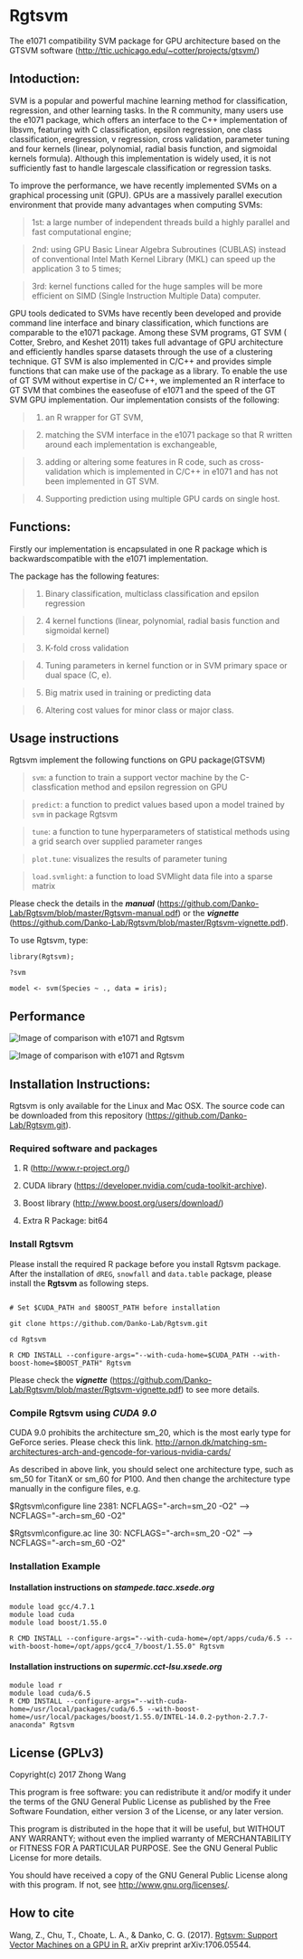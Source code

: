 # Rgtsvm

The e1071 compatibility SVM package for GPU architecture based on the GTSVM software (http://ttic.uchicago.edu/~cotter/projects/gtsvm/)

## Intoduction:

SVM is a popular and powerful machine learning method for classification, regression, and other learning tasks. In the R community, many users use the e1071 package, which offers an interface to the
C++ implementation of libsvm, featuring with C classification, epsilon regression, one class classification, eregression, v regression, cross validation, parameter tuning and four kernels (linear, polynomial, radial
basis function, and sigmoidal kernels formula). Although this implementation is widely used, it is not sufficiently fast to handle largescale classification or regression tasks.

To improve the performance, we have recently implemented SVMs on a graphical processing unit (GPU). GPUs are a massively parallel execution environment that provide many advantages when computing SVMs: 

> 1st: a large number of independent threads build a highly parallel and fast computational engine; 

> 2nd: using GPU Basic Linear Algebra Subroutines (CUBLAS) instead of conventional Intel Math Kernel Library (MKL) can speed up the application 3 to 5 times; 

> 3rd: kernel functions called for the huge samples will be more efficient on SIMD (Single Instruction Multiple Data) computer. 

GPU tools dedicated to SVMs have recently been developed and provide command line interface and binary classification, which functions are comparable to the e1071 package. Among these SVM programs, GT SVM ( Cotter, Srebro, and Keshet 2011) takes full advantage of GPU architecture and efficiently handles
sparse datasets through the use of a clustering technique. GT SVM is also implemented in C/C++ and provides simple functions that can make use of the package as a library. To enable the use of GT SVM without expertise in C/ C++, we implemented an R interface to GT SVM that combines the easeofuse of e1071 and the speed of the GT SVM GPU implementation. Our implementation consists of the
following: 

> 1) an R wrapper for GT SVM, 

> 2) matching the SVM interface in the e1071 package so that R written around each implementation is exchangeable, 

> 3) adding or altering some features in R code, such as cross-validation which is implemented in C/C++ in e1071 and has not been implemented in GT SVM.

> 4) Supporting prediction using multiple GPU cards on single host.  


## Functions:

Firstly our implementation is encapsulated in one R package which is backwardscompatible with the e1071 implementation. 

The package has the following features:

> 1) Binary classification, multiclass classification and epsilon regression

> 2) 4 kernel functions (linear, polynomial, radial basis function and sigmoidal kernel)

> 3) K-fold cross validation 

> 4) Tuning parameters in kernel function or in SVM primary space or dual space (C, e).

> 5) Big matrix used in training or predicting data

> 6) Altering cost values for minor class or major class.

## Usage instructions

Rgtsvm implement the following functions on GPU package(GTSVM)

> `svm`: a function to train a support vector machine by the C-classfication method and epsilon regression on GPU

> `predict`: a function to predict values based upon a model trained by `svm` in package Rgtsvm

> `tune`: a function to tune hyperparameters of statistical methods using a grid search over supplied parameter ranges

> `plot.tune`: visualizes the results of parameter tuning

> `load.svmlight`: a function to load SVMlight data file into a sparse matrix

Please check the details in the ***manual*** (https://github.com/Danko-Lab/Rgtsvm/blob/master/Rgtsvm-manual.pdf) or the ***vignette***  (https://github.com/Danko-Lab/Rgtsvm/blob/master/Rgtsvm-vignette.pdf).


To use Rgtsvm, type: 

```
library(Rgtsvm);

?svm

model <- svm(Species ~ ., data = iris);
```

## Performance

![Image of comparison with e1071 and Rgtsvm ](https://github.com/Danko-Lab/Rgtsvm/blob/master/img/Rgtsvm_table.png)

![Image of comparison with e1071 and Rgtsvm ](https://github.com/Danko-Lab/Rgtsvm/blob/master/img/Rgtsvm_perf.png)

## Installation Instructions:

Rgtsvm is only available for the Linux and Mac OSX. The source code can be downloaded from this repository (https://github.com/Danko-Lab/Rgtsvm.git). 

### Required software and packages
    
1. R (http://www.r-project.org/)
    
2. CUDA library (https://developer.nvidia.com/cuda-toolkit-archive).
    
3. Boost library (http://www.boost.org/users/download/)
    
4. Extra R Package: bit64
    
### Install Rgtsvm

Please install the required R package before you install Rgtsvm package. After the  installation of `dREG`, `snowfall` and `data.table` package, please install the **Rgtsvm** as following steps.

```

# Set $CUDA_PATH and $BOOST_PATH before installation

git clone https://github.com/Danko-Lab/Rgtsvm.git

cd Rgtsvm

R CMD INSTALL --configure-args="--with-cuda-home=$CUDA_PATH --with-boost-home=$BOOST_PATH" Rgtsvm

```

Please check the ***vignette*** (https://github.com/Danko-Lab/Rgtsvm/blob/master/Rgtsvm-vignette.pdf) to see more details.

### Compile Rgtsvm using *CUDA 9.0*

CUDA 9.0 prohibits the architecture sm_20, which is the most early type for GeForce series. Please check this link.
http://arnon.dk/matching-sm-architectures-arch-and-gencode-for-various-nvidia-cards/

As described in above link, you should select one architecture type, such as sm_50 for TitanX or sm_60 for P100. And then  change the architecture type manually in the configure files, e.g.

$Rgtsvm\configure line 2381: NCFLAGS="-arch=sm_20 -O2"  --> NCFLAGS="-arch=sm_60 -O2"

$Rgtsvm\configure.ac line 30: NCFLAGS="-arch=sm_20 -O2" --> NCFLAGS="-arch=sm_60 -O2"

### Installation Example

#### Installation instructions on *stampede.tacc.xsede.org*

```
module load gcc/4.7.1
module load cuda
module load boost/1.55.0

R CMD INSTALL --configure-args="--with-cuda-home=/opt/apps/cuda/6.5 --with-boost-home=/opt/apps/gcc4_7/boost/1.55.0" Rgtsvm
```

#### Installation instructions on *supermic.cct-lsu.xsede.org*

```
module load r
module load cuda/6.5
R CMD INSTALL --configure-args="--with-cuda-home=/usr/local/packages/cuda/6.5 --with-boost-home=/usr/local/packages/boost/1.55.0/INTEL-14.0.2-python-2.7.7-anaconda" Rgtsvm
```

## License (GPLv3)

Copyright(c) 2017 Zhong Wang

This program is free software: you can redistribute it and/or modify it under the terms of the GNU General Public License as published by the Free Software Foundation, either version 3 of the License, or any later version.

This program is distributed in the hope that it will be useful, but WITHOUT ANY WARRANTY; without even the implied warranty of MERCHANTABILITY or FITNESS FOR A PARTICULAR PURPOSE.  See the GNU General Public License for more details.

You should have received a copy of the GNU General Public License along with this program.  If not, see <http://www.gnu.org/licenses/>.

## How to cite

Wang, Z., Chu, T., Choate, L. A., & Danko, C. G. (2017). [Rgtsvm: Support Vector Machines on a GPU in R.](https://arxiv.org/abs/1706.05544) arXiv preprint arXiv:1706.05544.
